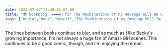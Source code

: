 ```yaml
---
date: 2024-07-07T17:49:15-04:00
title: "📚 bookblog: ❤️❤️❤️❤️🖤 for The Machinations of my Revenge Will Be Cold, Swift, and Absolutely Ridiculous (A Sixth Dumbing of Age Collection), by David Willis"
tags: ["media","book","Myself","The Machinations of my Revenge Will Be Cold, Swift, and Absolutely Ridiculous","David Willis","Dumbing of Age","webcomics"]
---
```


The lines between books continue to blur, and as much as I like Becky's growing importance, I'm not always a huge fan of Amazi-Girl scenes. This continues to be a good comic, though, and I'm enjoying the reread.